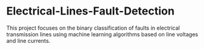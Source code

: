 # Electrical-Lines-Fault-Detection
This project focuses on the binary classification of faults in electrical transmission lines using machine learning algorithms based on line voltages and line currents. 
